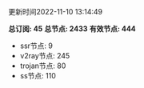 更新时间2022-11-10 13:14:49

**总订阅: 45**
**总节点: 2433**
**有效节点: 444**
- ssr节点: 9
- v2ray节点: 245
- trojan节点: 80
- ss节点: 110
